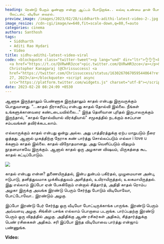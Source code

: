```yaml
---
heading: ரெண்டு பேரும் ஒண்ணா என்னா ஆட்டம் போடுறாங்க.. லவ்வு உண்மை தான் போல..
  லேட்டஸ்ட் வீடியோ வைரல்.
preview_image: /images/2023/02/28/siddharth-adithi-latest-video-2-.jpg
image_resize: /cdn-cgi/image/w=640,fit=scale-down,q=80,f=auto
categories: cinema
authors: Santhosh
tags:
  - Siddharth
  - Aditi Rao Hydari
  - Video
title: sidhu-adithi-latest-video-viral
code: <blockquote class="twitter-tweet"><p lang="und" dir="ltr">👌👌👌<br><br>
  <a href="https://t.co/QVRwHR3zce">pic.twitter.com/QVRwHR3zce</a></p>&mdash;
  Christopher Kanagaraj (@Chrissuccess) <a
  href="https://twitter.com/Chrissuccess/status/1630267067059544064?ref_src=twsrc%5Etfw">February
  27, 2023</a></blockquote> <script async
  src="https://platform.twitter.com/widgets.js" charset="utf-8"></script>
date: 2023-02-28 08:24:09 +0530
---
```

ஆணாக இருந்தாலும் பெண்ணாக இருந்தாலும் காதல் என்பது இருவருக்கும் பொதுவானது. "...காதல் நிராகரிப்பு என்பது காதல் தோல்வி இல்லை. நீங்கள் உங்களுக்கானவரை கண்டடையவில்லை..." இந்த தெளிவான புரிதல் இருபாலருக்கும் இருந்தால், "காதல் தோல்வியால் விரக்தியால்" சமூகத்தில் நடக்கும் கசப்பான சம்பவங்கள் தவிர்க்கபடலாம்.

எல்லாருக்கும் காதல் என்பது ஒன்று அல்ல. அது பாத்திரத்துக்கு ஏற்ப மாறுபடும் நீரை ஒத்தது. ஆனால் முகத்திற்கு நேராக கண் பார்த்து சொல்லப்படும் எல்லா i love u க்களும் காதல் இல்லை. காதல் விநோதமானது. அது வெளிப்படும் விதமும் நூதனமாகவே இருக்கும். ஆனால் காதல் ஒரு அழகான விஷயம், மிருகத்தை கூட காதல் கட்டிப்போடும்.

![](/images/2023/02/28/siddharth-adithi-latest-video-1-.jpg)

காதல் என்பது என்ன? துணையிருத்தல், இன்ப துன்பம் பகிர்தல், முழுமையான அன்பு, ஈடுபாடு, தனித்துவமாக முக்கியத்துவம் அளித்தல், உயிராயிருத்தல், உலகமாயிருத்தல். இது எல்லாம் இப்போ ஏன் பேசுகிறோம் என்றால் சித்தார்த், அதிதி காதல் ரொம்ப அழகா இருக்கு அவங்க இரண்டு பெரும் சேர்ந்து போடும் விடியோவோ, போட்டோவோ.. இரண்டும் அழகு.

இப்போ இரண்டு பேர் சேர்ந்து ஒரு வீடியோ போட்டிருக்காங்க பாருங்க. இரண்டு பெரும் அவ்வளவு அழகு. சிங்கிள் பசங்க எல்லாம் பொறாமை படறாங்க. பார்ப்பதற்கு இரண்டு பெரும் ஒரு விதத்தில் அழகு. அதிதிக்கு ஆண் ரசிகர்கள் அதிகம், சித்தார்த்துக்கு பெண் ரசிகைகள் அதிகம். சரி இப்போ இந்த விடியோவை பார்த்து என்ஜாய் பண்ணுங்க. 

**V﻿ideo:**